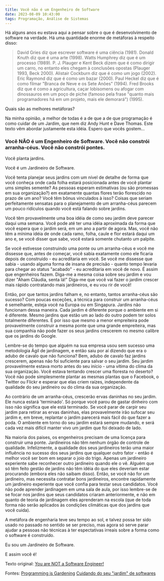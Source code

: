 ```yaml
---
title: Você não é um Engenheiro de Software
date: 2023-08-09 10:43:00
tags: Programação, Análise de Sistemas
---
```


Há alguns anos eu estava aqui a pensar sobre o que é desenvolvimento de software na verdade. Há uma quantidade enorme de metáforas à respeito disso:

> David Gries diz que escrever software é uma ciência (1981).
> Donald Knuth diz que é uma arte (1998).
> Watts Humphrey diz que é um processo (1989).
> P. J. Plauger e Kent Beck dizem que é como dirigir um carro, no entanto eles chegam à conclusões opostas (Plauger 1993, Beck 2000).
> Alistair Cockburn diz que é como um jogo (2002).
> Eric Raymond diz que é como um bazar (2000).
> Paul Heckel diz que é como filmar "Branca de Neve e os Sete Anões" (1994).
> Fred Brooks diz que é como a agricultura, caçar lobisomens ou afogar com dinossauros em um poço de piche (famoso pela frase "quanto mais programadores há em um projeto, mais ele demorará") (1995).

Quais são as melhores metáforas?

Na minha opinião, a melhor de todas é a de que a de que programação é como cuidar de um Jardim, que nem diz Andy Hunt e Dave Thomas. Este texto vêm abordar justamente esta idéia. Espero que vocês gostem...

### Você NÃO é um Engenheiro de Software. Você não constrói arranha-céus. Você não constrói pontes.

Você planta jardins.

Você é um Jardineiro de Software.

Você tenta planejar seus jardins com um nível de detalhe de forma que você conheça onde cada folha estará posicionada antes de você plantar ums simples semente? As pessoas esperam estimativas (ou são promessas em sua organização?) em exatamente quantas flores terão florescido no prazo de um ano? Você têm bônus vinculados à isso? Coisas que seriam perfeitamente sensatas para o planejamento de um arranha-céus parecem um pouco ridículos quando você está falando sobre jardins.

Você têm provavelmente uma boa idéia de como seu jardim deve parecer daqui uma semana. Você pode até ter uma idéia aproximada da forma que você espera que o jardim será, em um ano a partir de agora. Mas, você não têm a mínima idéia de onde cada ramo, folha, caule e flor estará daqui um ano e, se você disser que sabe, você estará somente chutanto um palpite.

Se você estivesse construindo uma ponte ou um arranha-céus e você me dissesse que, antes de começar, você sabia exatamente como ele ficaria depois de construído - eu acreditaria em você. Se você me dissesse que sabia - usando alguma forma de insana de precisão - quanto tempo levaria para chegar ao status "acabado" - eu acreditaria em você de novo. É assim que engenheiros fazem. Diga-me a mesma coisa sobre seu jardim e vou dizer "Aham Cláudia, senta lá!" Diga-me que você vai fazer o jardim crescer mais rápido contratando mais jardineiros, e eu vou rir de você!

Então, por que tantos jardins falham e, no entanto, tantos arranha-céus são sucesso? Com poucas exceções, a técnica para construir um arranha-céus é semelhante, esteja você na Europa ou em Singapura. Jardins não funcionam dessa maneira. Cada jardim é diferente porque o ambiente em si é diferente. Mesmo jardins que estão um ao lado do outro podem ter solos totalmente diferentes. É por isso que mesmo a menor empreiteira pode provavelmente construir a mesma ponte que uma grande empreiteira, mas sua companhia não pode fazer os seus jardins crescerem no mesmo calibre que os jardins do Google.

Lembre-se do tempo que alguém na sua empresa usou sem sucesso uma metodologia Ágil de jardinagem, e então saiu por aí dizendo que era o adubo de cavalo que não funciona? Bem, adubo de cavalo faz jardins crescerem, apenas não foi suficiente para salvar o seu jardim. Seu jardim provavelmente estava morto antes do seu início - uma vítima do clima da sua organização. Você estava tentando crescer uma floresta no deserto? Você não pode simplesmente plantar as mesmas plantas que o Facebook, o Twitter ou Flickr e esperar que elas criem raízes, independente da qualidade do seu jardineiro ou do clima da sua organização.

Ao contrário de um arranha-céus, crescerão ervas daninhas no seu jardim. Ele nunca estará 'terminado'. Só porque você parou de gastar dinheiro com isso não significa que ele está terminado. Se você parar de carpir seu jardim para retirar as ervas daninhas, elas provavelmente irão sufocar seu jardim e, em breve, replantar o jardim parecerá mais fácil do que fazer a poda. O ambiente em torno do seu jardim estará sempre mudando, e será cada vez mais difícil manter vivo um jardim que foi deixado de lado.

Na maioria dos paises, os engenheiros precisam de uma licença para construir uma ponte. Jardineiros não têm nenhum órgão de controle de qualidade. Infelizmente, a qualidade dos seus jardineiros terão uma maior influência no sucesso dos seus jardins que qualquer outro fator - então é melhor você ser bom em separar o joio do trigo. Apenas um jardineiro experiente sabe reconhecer outro jardineiro quando ele o vê. Alguém que só têm feito gestão de jardins não têm idéia do que eles deveriam estar procurando (embora eles não saibam disso). Então, se você não for um jardineiro, mas necessita contratar bons jardineiros, encontre rapidamente um jardineiro experiente que você confia para testar seus candidatos. Você não pode aprender jardinagem em uma sala de aula, por isso lembre-se de se focar nos jardins que seus candidatos criaram anteriormente, e não em quanto de teoria de jardinagem eles aprenderam na escola (que de toda forma não serão aplicados às condições climáticas que dos jardins que você cuida).

A metáfora de engenharia teve seu tempo ao sol, e talvez possa ter sido usado no passado no sentido se ser preciso, mas agora só serve parar ajudar a pessoas não técnicas à ter espectativas irreais sobre a forma como o software é construído.

Eu sou um Jardineiro de Software.

E assim você é!

Texto original: [You are NOT a Software Engineer!](http://chrisaitchison.com/)

Fontes:
[Programming is Gardening](http://www.artima.com/intv/gardenP.html)
[Cuidando do seu "jardim" de softwares](https://blog.codinghorror.com/tending-your-software-garden/)
